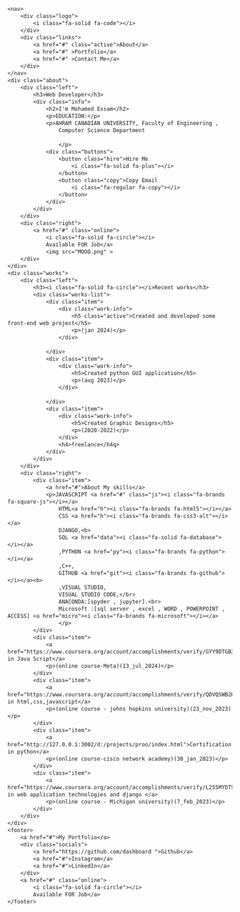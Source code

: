 
<html lang="en">
<head>
    <meta charset="UTF-8">
    <meta name="viewport" content="width=device-width, initial-scale=1.0">
    <link rel="stylesheet" href="https://cdnjs.cloudflare.com/ajax/libs/font-awesome/6.6.0/css/all.min.css">
    <link rel="stylesheet" href="style.css">
    <title>moo portfolio</title>
</head>
<body>

    <nav>
        <div class="logo">
            <i class="fa-solid fa-code"></i>
        </div>
        <div class="links">
            <a href="#" class="active">About</a>
            <a href="#" >Portfolio</a>
            <a href="#" >Contact Me</a>
        </div>
    </nav>
    <div class="about">
        <div class="left">
            <h3>Web Developer</h3>
            <div class="info">
                <h2>I'm Mohamed Essam</h2>
                <p>EDUCATION:</p>
                <p>AHRAM CANADIAN UNIVERSITY, Faculty of Engineering ,
                    Computer Science Department
                     
                    </p>
                <div class="buttons">
                    <button class="hire">Hire Me
                        <i class="fa-solid fa-plus"></i>
                    </button>
                    <button class="copy">Copy Email
                        <i class="fa-regular fa-copy"></i>
                    </button>
                </div>
            </div>
        </div>
        <div class="right">
            <a href="#" class="online">
                <i class="fa-solid fa-circle"></i>
                Available FOR Job</a>
                <img src="MOOO.png" >
        </div>
    </div>
    <div class="works">
        <div class="left">
            <h3><i class="fa-solid fa-circle"></i>Recent works</h3>
            <div class="works-list">
                <div class="item">
                    <div class="work-info">
                        <h5 class="active">Created and developed some front-end web project</h5>
                        <p>(jan 2024)</p>
                    </div>
                    
                </div>
                <div class="item">
                    <div class="work-info">
                        <h5>Created python GUI application</h5>
                        <p>(aug 2023)</p>
                    </div>
                    
                </div>
                <div class="item">
                    <div class="work-info">
                        <h5>Created Graphic Designs</h5>
                        <p>(2020-2022)</p>
                    </div>
                    <h4>freelance</h4q>
                </div>
            </div>
        </div>
        <div class="right">
            <div class="item">
                <a href="#">About My skills</a>
                <p>JAVASCRIPT <a href="#" class="js"><i class="fa-brands fa-square-js"></i></a> 
                    HTML<a href="h"><i class="fa-brands fa-html5"></i></a>
                    CSS <a href="h"><i class="fa-brands fa-css3-alt"></i></a>
                    DJANGO,<b>
                    SQL <a href="data"><i class="fa-solid fa-database"></i></a>
                    ,PYTHON <a href="py"><i class="fa-brands fa-python"></i></a>
                    ,C++, 
                    GITHUB <a href="git"><i class="fa-brands fa-github"></i></a><b>
                    ,VISUAL STUDIO,
                    VISUAL STUDIO CODE,</br>
                    ANACONDA:[spyder , jupyter].<br>
                    Microsoft :[sql server , excel , WORD , POWERPOINT , ACCESS] <a href="micro"><i class="fa-brands fa-microsoft"></i></a>
                    </p>
            </div>
            <div class="item">
                <a href="https://www.coursera.org/account/accomplishments/verify/GYY9DTGB3CQ2">Certification in Java Script</a>
                <p>(online course-Meta)(13_jul_2024)</p>
            </div>
            <div class="item">
                <a href="https://www.coursera.org/account/accomplishments/verify/QDVQSWB2H5F8">Certification in html,css,javascript</a>
                <p>(online course - johns hopkins university)(23_nov_2023)</p>
            </div>
            <div class="item">
                <a href="http://127.0.0.1:3002/d:/projects/proo/index.html">Certification in python</a>
                <p>(online course-cisco network academy)(30_jan_2023)</p>
            </div>
            <div class="item">
                <a href="https://www.coursera.org/account/accomplishments/verify/L255MYDTS3FA">Certification in web application technologies and django </a>
                <p>(online course - Michigan university)(7_feb_2023)</p>
            </div>
        </div>
    </div>
    <footer>
        <a href="#">My Portfolio</a>
        <div class="socials">
            <a href="https://github.com/dashboard ">Github</a>
            <a href="#">Instagram</a>
            <a href="#">LinkedIn</a>
        </div>
        <a href="#" class="online">
            <i class="fa-solid fa-circle"></i>
            Available FOR Job</a>
    </footer>
    
